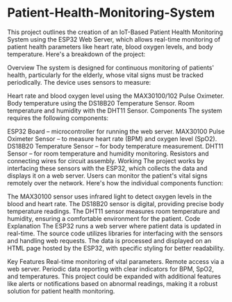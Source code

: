 # Patient-Health-Monitoring-System
This project outlines the creation of an IoT-Based Patient Health Monitoring System using the ESP32 Web Server, which allows real-time monitoring of patient health parameters like heart rate, blood oxygen levels, and body temperature. Here's a breakdown of the project:

Overview
The system is designed for continuous monitoring of patients' health, particularly for the elderly, whose vital signs must be tracked periodically. The device uses sensors to measure:

Heart rate and blood oxygen level using the MAX30100/102 Pulse Oximeter.
Body temperature using the DS18B20 Temperature Sensor.
Room temperature and humidity with the DHT11 Sensor.
Components
The system requires the following components:

ESP32 Board – microcontroller for running the web server.
MAX30100 Pulse Oximeter Sensor – to measure heart rate (BPM) and oxygen level (SpO2).
DS18B20 Temperature Sensor – for body temperature measurement.
DHT11 Sensor – for room temperature and humidity monitoring.
Resistors and connecting wires for circuit assembly.
Working
The project works by interfacing these sensors with the ESP32, which collects the data and displays it on a web server. Users can monitor the patient's vital signs remotely over the network. Here's how the individual components function:

The MAX30100 sensor uses infrared light to detect oxygen levels in the blood and heart rate.
The DS18B20 sensor is digital, providing precise body temperature readings.
The DHT11 sensor measures room temperature and humidity, ensuring a comfortable environment for the patient.
Code Explanation
The ESP32 runs a web server where patient data is updated in real-time. The source code utilizes libraries for interfacing with the sensors and handling web requests. The data is processed and displayed on an HTML page hosted by the ESP32, with specific styling for better readability.

Key Features
Real-time monitoring of vital parameters.
Remote access via a web server.
Periodic data reporting with clear indicators for BPM, SpO2, and temperatures.
This project could be expanded with additional features like alerts or notifications based on abnormal readings, making it a robust solution for patient health monitoring.
